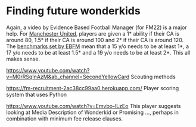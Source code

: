 Finding future wonderkids
=======

Again, a video by Evidence Based Football Manager (for FM22) is a major help. For [Manchester United](https://youtu.be/R5Q5qREwYtI?t=847), players are given a 1* ability if their CA is around 80, 1.5* if their CA is around 100 and 2* if their CA is around 120. 
The [benchmarks set by EBFM](https://youtu.be/R5Q5qREwYtI?t=770) mean that a 15 y/o needs to be at least 1*, a 17 y/o needs to be at least 1.5* and a 19 y/o needs to be at least 2*. This all makes sense.

https://www.youtube.com/watch?v=M0rRSqInAzM&ab_channel=SecondYellowCard Scouting methods

https://fm-recruitment-2ac38cc99aa0.herokuapp.com/ Player scoring system that uses Python

https://www.youtube.com/watch?v=Emvbo-lLzEo This player suggests looking at Media Description of Wonderkid or Promising ..., perhaps in combination with minimum fee release clauses.
